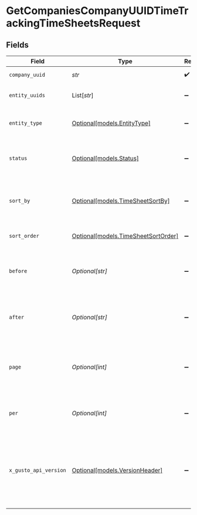 # GetCompaniesCompanyUUIDTimeTrackingTimeSheetsRequest


## Fields

| Field                                                                                                                                                                                                                        | Type                                                                                                                                                                                                                         | Required                                                                                                                                                                                                                     | Description                                                                                                                                                                                                                  |
| ---------------------------------------------------------------------------------------------------------------------------------------------------------------------------------------------------------------------------- | ---------------------------------------------------------------------------------------------------------------------------------------------------------------------------------------------------------------------------- | ---------------------------------------------------------------------------------------------------------------------------------------------------------------------------------------------------------------------------- | ---------------------------------------------------------------------------------------------------------------------------------------------------------------------------------------------------------------------------- |
| `company_uuid`                                                                                                                                                                                                               | *str*                                                                                                                                                                                                                        | :heavy_check_mark:                                                                                                                                                                                                           | The UUID of the company                                                                                                                                                                                                      |
| `entity_uuids`                                                                                                                                                                                                               | List[*str*]                                                                                                                                                                                                                  | :heavy_minus_sign:                                                                                                                                                                                                           | Entity UUIDs that reported time sheets                                                                                                                                                                                       |
| `entity_type`                                                                                                                                                                                                                | [Optional[models.EntityType]](../models/entitytype.md)                                                                                                                                                                       | :heavy_minus_sign:                                                                                                                                                                                                           | Type of entities to filter. One of: "Employee", "Contractor"                                                                                                                                                                 |
| `status`                                                                                                                                                                                                                     | [Optional[models.Status]](../models/status.md)                                                                                                                                                                               | :heavy_minus_sign:                                                                                                                                                                                                           | Status of time sheets. One of: "approved", "pending", "rejected"                                                                                                                                                             |
| `sort_by`                                                                                                                                                                                                                    | [Optional[models.TimeSheetSortBy]](../models/timesheetsortby.md)                                                                                                                                                             | :heavy_minus_sign:                                                                                                                                                                                                           | Field to sort by. One of: "created_at", "updated_at", "shift_started_at", "shift_ended_at"                                                                                                                                   |
| `sort_order`                                                                                                                                                                                                                 | [Optional[models.TimeSheetSortOrder]](../models/timesheetsortorder.md)                                                                                                                                                       | :heavy_minus_sign:                                                                                                                                                                                                           | Sortinng order. One of: "asc", "desc"                                                                                                                                                                                        |
| `before`                                                                                                                                                                                                                     | *Optional[str]*                                                                                                                                                                                                              | :heavy_minus_sign:                                                                                                                                                                                                           | time sheets that were created before ISO 8601 timestamp. Filtering by "created_at"                                                                                                                                           |
| `after`                                                                                                                                                                                                                      | *Optional[str]*                                                                                                                                                                                                              | :heavy_minus_sign:                                                                                                                                                                                                           | time sheets that were created before ISO 8601 timestamp. Filtering by "created_at"                                                                                                                                           |
| `page`                                                                                                                                                                                                                       | *Optional[int]*                                                                                                                                                                                                              | :heavy_minus_sign:                                                                                                                                                                                                           | The page that is requested. When unspecified, will load all objects unless endpoint forces pagination.                                                                                                                       |
| `per`                                                                                                                                                                                                                        | *Optional[int]*                                                                                                                                                                                                              | :heavy_minus_sign:                                                                                                                                                                                                           | Number of objects per page. For majority of endpoints will default to 25                                                                                                                                                     |
| `x_gusto_api_version`                                                                                                                                                                                                        | [Optional[models.VersionHeader]](../models/versionheader.md)                                                                                                                                                                 | :heavy_minus_sign:                                                                                                                                                                                                           | Determines the date-based API version associated with your API call. If none is provided, your application's [minimum API version](https://docs.gusto.com/embedded-payroll/docs/api-versioning#minimum-api-version) is used. |